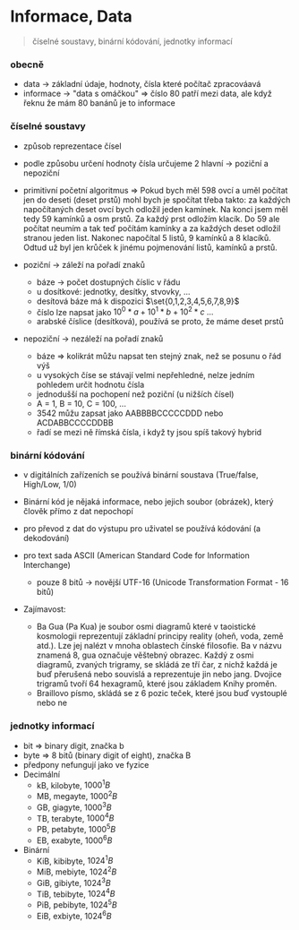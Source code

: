 # Informace, Data
> číselné soustavy, binární kódování, jednotky informací

### obecně
- data -> základní údaje, hodnoty, čísla které počítač zpracováavá
- informace -> "data s omáčkou" => číslo 80 patří mezi data, ale když řeknu že  mám 80 banánů je to informace

### číselné soustavy
- způsob reprezentace čísel
- podle způsobu určení hodnoty čísla určujeme 2 hlavní -> poziční a nepoziční
- primitivní početní algoritmus => Pokud bych měl 598 ovcí a uměl počítat jen do deseti (deset prstů) mohl bych je spočítat třeba takto: 
	za každých napočítaných deset ovcí bych odložil jeden kamínek. Na konci jsem měl tedy 59 kamínků a osm prstů. Za každý prst odložím klacík.
	Do 59 ale počítat neumím a tak teď počítám kamínky a za každých deset odložil stranou jeden list. 
	Nakonec napočítal 5 listů, 9 kamínků a 8 klacíků. Odtud už byl jen krůček k jinému pojmenování listů, kamínků a prstů.

- poziční -> záleží na pořadí znaků
	- báze -> počet dostupných číslic v řádu
	- u dosítkové: jednotky, desítky, stvovky, ...
	- desítová báze má k dispozici $\set{0,1,2,3,4,5,6,7,8,9}$ 
	- číslo lze napsat jako $10^0 * a + 10^1 * b + 10^2 * c \ \dots$
	- arabské číslice (desítková), používá se proto, že máme deset prstů 
	

- nepoziční -> nezáleží na pořadí znaků 
	- báze => kolikrát můžu napsat ten stejný znak, než se posunu o řád výš
	- u vysokých číse se stávají velmi nepřehledné, nelze jedním pohledem určit hodnotu čísla
	- jednodušší na pochopení než poziční (u nižších čísel)
	- A = 1, B = 10, C = 100, ...
	- 3542 můžu zapsat jako AABBBBCCCCCDDD nebo ACDABBCCCCDDBB
	- řadí se mezi ně římská čísla, i když ty jsou spíš takový hybrid

### binární kódování
- v digitálních zařízeních se používá binární soustava (True/false, High/Low, 1/0)
- Binární kód je nějaká informace, nebo jejich soubor (obrázek), který člověk přímo z dat nepochopí
- pro převod z dat do výstupu pro uživatel se používá kódování (a dekodování)
- pro text sada ASCII (American Standard Code for Information Interchange)
	- pouze 8 bitů -> novější UTF-16 (Unicode Transformation Format - 16 bitů)
	
- Zajímavost: 
	- Ba Gua (Pa Kua) je soubor osmi diagramů které v taoistické kosmologii reprezentují základní principy reality (oheň, voda, země atd.). 
	Lze jej nalézt v mnoha oblastech čínské filosofie. Ba v názvu znamená 8, gua označuje věštebný obrazec. 
	Každý z osmi diagramů, zvaných trigramy, se skládá ze tří čar, z nichž každá je buď přerušená nebo souvislá a reprezentuje jin nebo jang. 
	Dvojice trigramů tvoří 64 hexagramů, které jsou základem Knihy proměn.
	- Braillovo písmo, skládá se z 6 pozic teček, které jsou buď vystouplé nebo ne

### jednotky informací
- bit => binary digit, značka b
- byte => 8 bitů (binary digit of eight), značka B
- předpony nefungují jako ve fyzice
- Decimální
	- kB, kilobyte, $1000^1 B$
	- MB, megayte, $1000^2 B$
	- GB, giagyte, $1000^3 B$
	- TB, terabyte, $1000^4 B$
	- PB, petabyte, $1000^5 B$
	- EB, exabyte, $1000^6 B$
- Binární
	- KiB, kibibyte, $1024^1 B$
	- MiB, mebiyte, $1024^2 B$
	- GiB, gibiyte, $1024^3 B$
	- TiB, tebibyte, $1024^4 B$
	- PiB, pebibyte, $1024^5 B$
	- EiB, exbiyte, $1024^6 B$